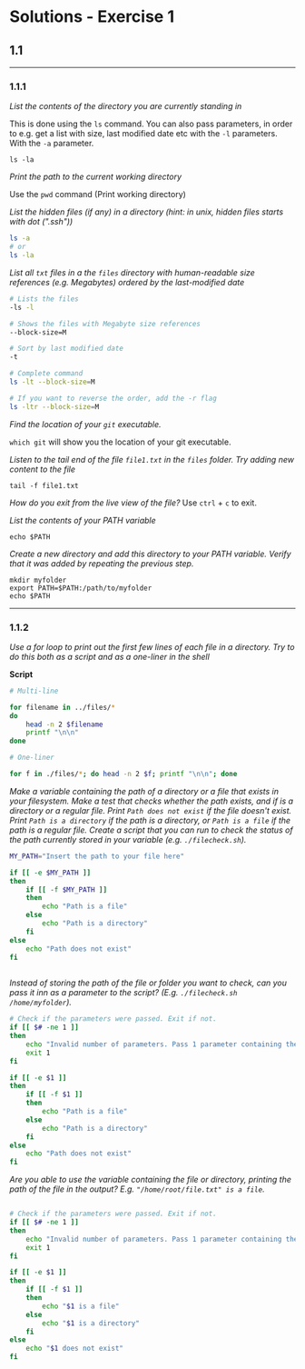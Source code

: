 # Solutions - Exercise 1

## 1.1
---
### 1.1.1
*List the contents of the directory you are currently standing in*

This is done using the `ls` command. You can also pass parameters, in order to e.g. get a list with size, last modified date etc with the `-l` parameters. With the `-a` parameter.
```
ls -la
```

*Print the path to the current working directory*

Use the `pwd` command (Print working directory)

*List the hidden files (if any) in a directory (hint: in unix, hidden files starts with dot (".ssh"))*

```bash
ls -a 
# or
ls -la
```

*List all `txt` files in a the `files` directory with human-readable size references (e.g. Megabytes) ordered by the last-modified date*  

```bash
# Lists the files
-ls -l 

# Shows the files with Megabyte size references
--block-size=M

# Sort by last modified date 
-t 

# Complete command
ls -lt --block-size=M

# If you want to reverse the order, add the -r flag
ls -ltr --block-size=M
```

*Find the location of your `git` executable.*

`which git` will show you the location of your git executable.

*Listen to the tail end of the file `file1.txt` in the `files` folder. Try adding new content to the file* 
```
tail -f file1.txt
```
*How do you exit from the live view of the file?* 
Use `ctrl` + `c` to exit.

*List the contents of your PATH variable*
```
echo $PATH
```

*Create a new directory and add this directory to your PATH variable. Verify that it was added by repeating the previous step.*

```
mkdir myfolder
export PATH=$PATH:/path/to/myfolder
echo $PATH
```

---
### 1.1.2

*Use a for loop to print out the first few lines of each file in a directory. Try to do this both as a script and as a one-liner in the shell*

__Script__
```bash
# Multi-line

for filename in ../files/*
do
    head -n 2 $filename
    printf "\n\n"
done

# One-liner

for f in ./files/*; do head -n 2 $f; printf "\n\n"; done
```

*Make a variable containing the path of a directory or a file that exists in your filesystem.
Make a test that checks whether the path exists, and if is a directory or a regular file. Print `Path does not exist` if the file doesn't exist. Print `Path is a directory` if the path is a directory, or `Path is a file` if the path is a regular file. Create a script that you can run to check the status of the path currently stored in your variable (e.g. `./filecheck.sh`).*

```bash
MY_PATH="Insert the path to your file here"

if [[ -e $MY_PATH ]]
then
    if [[ -f $MY_PATH ]]
    then
        echo "Path is a file"
    else
        echo "Path is a directory"
    fi
else
    echo "Path does not exist"
fi
    
```

*Instead of storing the path of the file or folder you want to check, can you pass it inn as a parameter to the script? (E.g. `./filecheck.sh /home/myfolder`).*

```bash
# Check if the parameters were passed. Exit if not.
if [[ $# -ne 1 ]]
then
    echo "Invalid number of parameters. Pass 1 parameter containing the path to a file or directory"
    exit 1
fi

if [[ -e $1 ]]
then
    if [[ -f $1 ]]
    then
        echo "Path is a file"
    else
        echo "Path is a directory"
    fi
else
    echo "Path does not exist"
fi

```
*Are you able to use the variable containing the file or directory, printing the path of the file in the output? E.g. `"/home/root/file.txt" is a file`.* 

```bash

# Check if the parameters were passed. Exit if not.
if [[ $# -ne 1 ]]
then
    echo "Invalid number of parameters. Pass 1 parameter containing the path to a file or directory"
    exit 1
fi

if [[ -e $1 ]]
then
    if [[ -f $1 ]]
    then
        echo "$1 is a file"
    else
        echo "$1 is a directory"
    fi
else
    echo "$1 does not exist"
fi

```